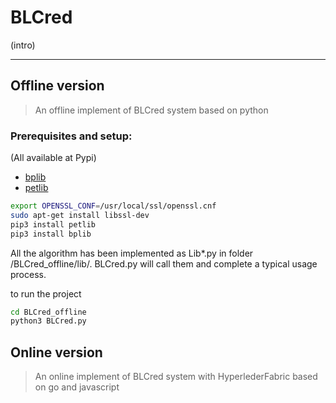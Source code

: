 # BLCred

(intro)

---

## Offline version

> An offline implement of BLCred system based on python

### Prerequisites and setup:

(All available at Pypi)

* [bplib](https://github.com/gdanezis/bplib)
* [petlib](https://github.com/gdanezis/petlib)

``` bash
export OPENSSL_CONF=/usr/local/ssl/openssl.cnf
sudo apt-get install libssl-dev
pip3 install petlib
pip3 install bplib
```


All the algorithm has been implemented as Lib*.py in folder /BLCred_offline/lib/. BLCred.py will call them and complete a typical usage process.

to run the project

``` bash
cd BLCred_offline
python3 BLCred.py
```

## Online version

> An online implement of BLCred system with HyperlederFabric based on go and javascript
